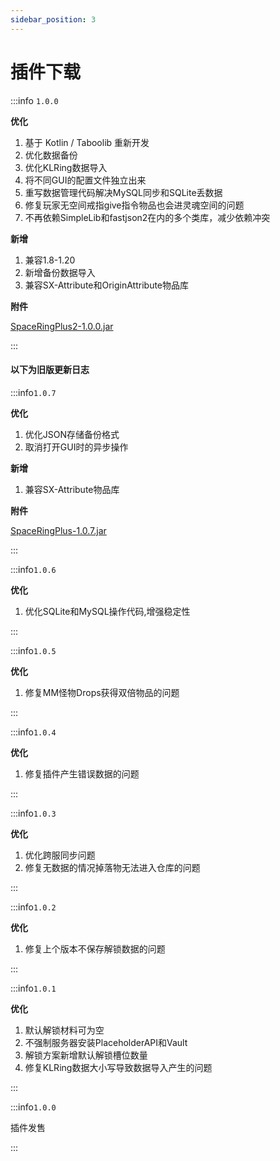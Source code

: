 ```yaml
---
sidebar_position: 3
---
```


# 插件下载

:::info `1.0.0`

**优化**

1. 基于 Kotlin / Taboolib 重新开发
2. 优化数据备份
3. 优化KLRing数据导入
4. 将不同GUI的配置文件独立出来
5. 重写数据管理代码解决MySQL同步和SQLite丢数据
6. 修复玩家无空间戒指give指令物品也会进灵魂空间的问题
7. 不再依赖SimpleLib和fastjson2在内的多个类库，减少依赖冲突

**新增**

1. 兼容1.8-1.20
2. 新增备份数据导入
3. 兼容SX-Attribute和OriginAttribute物品库

**附件**

[SpaceRingPlus2-1.0.0.jar](https://www.goodmc.cn/plugin/SpaceRingPlus/SpaceRingPlus2-1.0.0.jar)

:::

#### 以下为旧版更新日志

:::info`1.0.7`

**优化**

1. 优化JSON存储备份格式
2. 取消打开GUI时的异步操作

**新增**

1. 兼容SX-Attribute物品库

**附件**

[SpaceRingPlus-1.0.7.jar](https://www.goodmc.cn/plugin/SpaceRingPlus/SpaceRingPlus-1.0.7.jar)

:::

:::info`1.0.6`

**优化**

1. 优化SQLite和MySQL操作代码,增强稳定性

:::

:::info`1.0.5`

**优化**

1. 修复MM怪物Drops获得双倍物品的问题

:::

:::info`1.0.4`

**优化**

1. 修复插件产生错误数据的问题

:::

:::info`1.0.3`

**优化**

1. 优化跨服同步问题
2. 修复无数据的情况掉落物无法进入仓库的问题

:::

:::info`1.0.2`

**优化**

1. 修复上个版本不保存解锁数据的问题

:::

:::info`1.0.1`

**优化**

1. 默认解锁材料可为空
2. 不强制服务器安装PlaceholderAPI和Vault
3. 解锁方案新增默认解锁槽位数量
4. 修复KLRing数据大小写导致数据导入产生的问题

:::

:::info`1.0.0`

插件发售

:::
